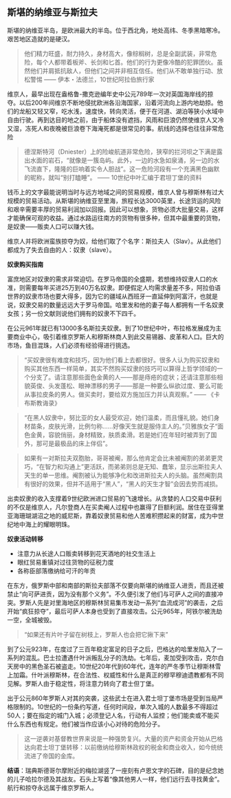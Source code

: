 ## 斯堪的纳维亚与斯拉夫 ##

斯堪的纳维亚半岛，是欧洲最大的半岛。位于西北角，地处高纬、冬季黑暗寒冷。艰苦地区造就的是硬汉。

> 他们精力旺盛，耐力持久，身材高大，像棕榈树，总是全副武装，非常危险，每个人都带着板斧、长剑和匕首。他们的行为更像冷酷的犯罪团伙。虽然他们并肩抵抗敌人，但他们之间并非相互信任。他们从不敢单独行动、放松警惕 —— 伊本・法德兰，10世纪阿拉伯旅行家

维京人，最早出现在盎格鲁-撒克逊编年史中公元789年一次对英国海岸线的掠夺。以后200年间维京不断地侵扰欧洲各沿海国家，沿着河流向上游内地劫掠。他们的龙船又轻又窄，吃水浅，速度快，转向灵活，便于在河道、湖泊等狭小水域中自由行驶。再到达目的地之前，由于船体没有遮挡，风雨和巨浪仍然使维京人又冷又湿，冻死人和夜晚被巨浪卷下海淹死都是很常见的事。航线的选择也往往非常危险

> 德涅斯特河（Dniester）上的险峻航道非常危险，狭窄的拦河坝之下满是露出水面的岩石，“就像是一簇岛屿。此外，一边的水急如泉涌，另一边的水飞流直下，隆隆的巨响着实令人胆战”。这一危险河段有一个充满黑色幽默的昵称，就叫“别打瞌睡”。 —— 10世纪中叶汇编于君坦丁堡的资料

钱币上的文字最能说明当时与远方地域之间的贸易规模，维京人曾与穆斯林有过大规模的贸易活动。从斯堪的纳维亚至里海，旅程长达3000英里，长途货运的风险和艰辛需要丰厚的贸易利润加以回报。因此可以想象，货物必须大批量交易，这样才能确保可观的收益。通过水路运往南方的货物有很多种，但其中最重要的货物，是奴隶——贩卖人口可以赚大钱。

维京人并将欧洲蛮族掠夺为奴，给他们取了个名字：斯拉夫人（Slav）。从此他们都成为了失去自由的人：奴隶（slave）。

**奴隶购买指南**

富庶地区对奴隶的需求非常迫切。在罗马帝国的全盛期，若想维持奴隶人口的水准，则需要每年买进25万到40万名奴隶。即便假定人均需求量差不多，阿拉伯语世界的奴隶市场也要大得多，因为它的疆域从西班牙一直延伸到阿富汗，也就是说，奴隶交易的数量远远大于罗马帝国。哈里发和他的妻子每人都拥有一千名奴隶女孩；另一份文献则说他们拥有的奴隶不下四千。

在公元961年就已有13000多名斯拉夫奴隶。到了10世纪中叶，布拉格发展成为主要商业中心，吸引着维京罗斯人和穆斯林商人到此交易锡器、皮革和人口。巨大的市场，鱼目混珠，人们必须有经验得进行挑选。

> “买奴隶很有难度和技巧，因为他们看上去都很好。很多人认为购买奴隶和购买其他东西一样简单，其实不然购买奴隶的技巧可以算得上哲学领域的一个分支了。请注意那些面色金黄的人——那是痔疮的症状；还请注意那些相貌英俊、头发蓬松、眼神漂移的男子——那是一种要么纵欲过度、要么可能从事拉皮条的男人。做买卖时，要给双方施加压力并认真观察。” —— 《卡布斯教诲录》

> “在黑人奴隶中，努比亚的女人最受欢迎，她们温柔，而且懂礼貌。她们身材苗条，皮肤光滑，比例匀称……好像天生就是服侍主人的。”贝雅族女子“面色金黄，容貌俏丽，身材精致，肤质柔滑。若是她们在年轻时被弄到了国外，那可是最极品的床上伴侣”。

> 如果有一对斯拉夫双胞胎，哥哥被阉，那么他肯定会比未被阉割的弟弟更灵巧，“在智力和沟通上”更活跃，而弟弟则总是无知、蠢笨，显示出斯拉夫人天生的单一思维。阉割被认为能够净化和改进斯拉夫人的头脑。虽然阉割具有很好的效果，但并不适用于“黑人”，“黑人的天生才智”会因去势而减损。

出卖奴隶的收入支撑着9世纪欧洲进口贸易的飞速增长。从贪婪的人口交易中获利的不仅是维京人，凡尔登商人在买卖阉人过程中也赢得了巨额利润。居住在亚得里亚海珊瑚湖沼之地的威尼斯，靠着奴隶贸易和他人苦难积攒起来的财富，成为中世纪地中海上的耀眼明珠。

**奴隶活动转移**

- 注意力从长途人口贩卖转移到花天酒地的社交生活上
- 眼红贸易重镇对过往货物的征税力度
- 各称臣部落缴纳给可汗的年贡

在东方，俄罗斯中部和南部的斯拉夫部落不仅要向斯堪的纳维亚人进贡，而且还被禁止“向可萨进贡，因为没有那个义务”。不久便引发了他们与可萨人之间的直接冲突。罗斯人先是对里海地区的穆斯林贸易集市发动一系列“血流成河”的袭击，之后开始“疯狂掠夺”，最后可萨人本身也受到了直接攻击。公元965年，阿铁尔被洗劫一空，全城被毁。

> “如果还有片叶子留在树枝上，罗斯人也会把它揪下来”

到了公元923年，在度过了三百年稳定富足的日子之后，巴格达的哈里发陷入了一系列的混乱。巴士拉遭遇什叶派叛乱分子的洗劫。七年后，麦加受到攻击，克尔白天房中的黑色圣石被盗走。10世纪20年代到60年代，连年的严冬季节让穆斯林雪上加霜。什叶派穆斯林，在合法性、权威性和什么是真正的穆罕穆迪遗教都有不同见解。罗斯人由于稳定性，将注意力转向了君士但丁堡。

出于公元860年罗斯人对其的突袭，这些武士在进入君士坦丁堡市场是受到当局严格限制的。10世纪的一份条约写道，任何时间段，单次入城的人数最多不得超过50人；要在指定的城门入城；必须登记人名，行动有人监控；他们能卖或不能买什么东西也有规定。他们被当作应该小心对待的危险分子。

> 这一逆袭对基督教世界来说是一种强势复兴。大量的资产和资金开始从巴格达向君士坦丁堡转移：以前缴纳给穆斯林政权的税金和商业收入，如今统统流进了帝国的金库。

**结语**：瑞典斯德哥尔摩附近的梅拉湖竖了一座刻有卢恩文字的石碑，目的是纪念她的儿子哈拉尔德及其战友。石头上写着“像其他男人一样，他们远行去寻找黄金”。航行和掠夺永远属于维京罗斯人。


